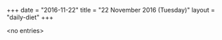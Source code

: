 +++
date = "2016-11-22"
title = "22 November 2016 (Tuesday)"
layout = "daily-diet"
+++

<p>&lt;no entries&gt;</p>